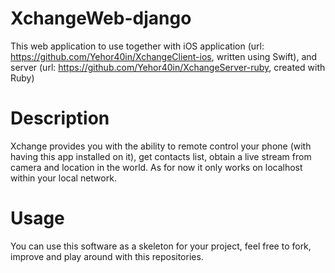 # XchangeWeb-django
This web application to use together with iOS application (url: https://github.com/Yehor40in/XchangeClient-ios, written using Swift), and server (url: https://github.com/Yehor40in/XchangeServer-ruby, created with Ruby)

# Description
Xchange provides you with the ability to remote control your phone (with having this app installed on it), get contacts list, obtain a live stream from camera and location in the world.
As for now it only works on localhost within your local network.

# Usage
You can use this software as a skeleton for your project, feel free to fork, improve and play around with this repositories.
